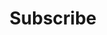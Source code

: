 ---
layout: subscribe
title: Subscribe
description: Pick your favorite podcast platform
shop:
 - title: Podtail
   icon: /assets/images/icon/podtail.svg
   link: https://doctrineofdiscovery.org/podtail/
 - title: Podbay
   icon: /assets/images/icon/podbay.svg
   link: https://doctrineofdiscovery.org/s/podbay
 - title: PlayerFM
   icon: /assets/images/icon/pm.svg
   link:  https://doctrineofdiscovery.org/s/playerfm
 - title: Podcast Addict
   icon: /assets/images/icon/pa.svg
   link:  https://doctrineofdiscovery.org/s/podcastaddict
 - title: Podchaser
   icon: /assets/images/icon/pd.svg
   link:  https://doctrineofdiscovery.org/s/podchaser
 - title: Podcast Index
   icon: /assets/images/icon/pi.svg
   link:  https://doctrineofdiscovery.org/s/podcastindex
 - title: Radio Republic
   icon: /assets/images/icon/rr.svg
   link:  https://doctrineofdiscovery.org/s/rr
 - title: RSS
   icon: /assets/images/icon/rss.svg
   link:  https://doctrineofdiscovery.org/s/podcastrss/
 - title: TuneIn
   icon: /assets/images/icon/ti.svg
   link:  https://doctrineofdiscovery.org/s/tunein/
 - title: Amazon
   icon: /assets/images/icon/am1.svg
   link: https://doctrineofdiscovery.org/s/amazon/
 - title: Audible
   icon: /assets/images/icon/au.svg
   link: https://doctrineofdiscovery.org/s/audible/
 - title: Castbox
   icon: /assets/images/icon/cst.svg
   link:  https://doctrineofdiscovery.org/s/castbox
 - title: Castro
   icon: /assets/images/icon/ctr.svg
   link:  https://doctrineofdiscovery.org/s/castro
 - title: Deezer
   icon: /assets/images/icon/dz.svg
   link:  https://doctrineofdiscovery.org/s/deezer
 - title: GoodPods
   icon: /assets/images/icon/gdp.svg
   link:  https://doctrineofdiscovery.org/s/goodpods
 - title: GoodPods
   icon: /assets/images/icon/goo.svg
   link:  https://doctrineofdiscovery.org/s/google
 - title: IheartRadio
   icon: /assets/images/icon/ih.svg
   link:  https://doctrineofdiscovery.org/s/iheartradio
 - title: ListenNotes
   icon: /assets/images/icon/ln.svg
   link:  https://doctrineofdiscovery.org/s/listennotes
 - title: OverCast
   icon: /assets/images/icon/ov.svg
   link:  https://doctrineofdiscovery.org/s/overcast
permalink: /subscribe/
sitemap:
  exclude: "no"
---